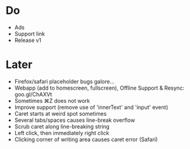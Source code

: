 # Do
- Ads
- Support link
- Release v1

# Later
- Firefox/safari placeholder bugs galore...
- Webapp (add to homescreen, fullscreen), Offline Support & Resync: goo.gl/ChAXVt
- Sometimes ⌘Z does not work
- Improve support (remove use of 'innerText' and 'input' event)
- Caret starts at weird spot sometimes
- Several tabs/spaces causes line-break overflow
- Scrub caret along line-breaking string
- Left click, then immediately right click
- Clicking corner of writing area causes caret error (Safari)
